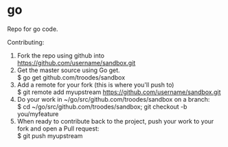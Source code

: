 # go
Repo for go code.

Contributing:

1) Fork the repo using github into https://github.com/username/sandbox.git
2) Get the master source using Go get.  
  $ go get github.com/troodes/sandbox
3) Add a remote for your fork (this is where you'll push to)  
  $ git remote add myupstream https://github.com/username/sandbox.git
3) Do your work in ~/go/src/github.com/troodes/sandbox on a branch:  
  $ cd ~/go/src/github.com/troodes/sandbox; git checkout -b you/myfeature
4) When ready to contribute back to the project, push your work to your fork and open a Pull request:  
  $ git push myupstream

